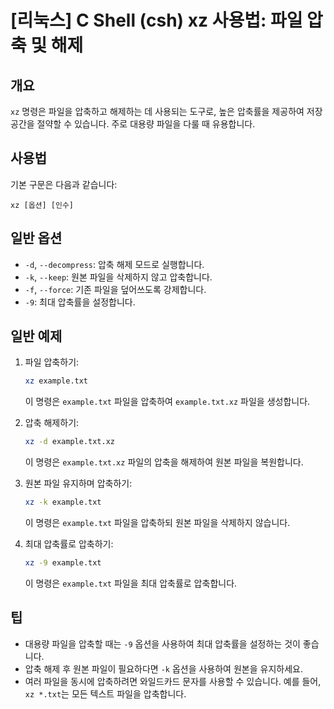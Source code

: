 # [리눅스] C Shell (csh) xz 사용법: 파일 압축 및 해제

## 개요
`xz` 명령은 파일을 압축하고 해제하는 데 사용되는 도구로, 높은 압축률을 제공하여 저장 공간을 절약할 수 있습니다. 주로 대용량 파일을 다룰 때 유용합니다.

## 사용법
기본 구문은 다음과 같습니다:
```
xz [옵션] [인수]
```

## 일반 옵션
- `-d`, `--decompress`: 압축 해제 모드로 실행합니다.
- `-k`, `--keep`: 원본 파일을 삭제하지 않고 압축합니다.
- `-f`, `--force`: 기존 파일을 덮어쓰도록 강제합니다.
- `-9`: 최대 압축률을 설정합니다.

## 일반 예제
1. 파일 압축하기:
   ```bash
   xz example.txt
   ```
   이 명령은 `example.txt` 파일을 압축하여 `example.txt.xz` 파일을 생성합니다.

2. 압축 해제하기:
   ```bash
   xz -d example.txt.xz
   ```
   이 명령은 `example.txt.xz` 파일의 압축을 해제하여 원본 파일을 복원합니다.

3. 원본 파일 유지하며 압축하기:
   ```bash
   xz -k example.txt
   ```
   이 명령은 `example.txt` 파일을 압축하되 원본 파일을 삭제하지 않습니다.

4. 최대 압축률로 압축하기:
   ```bash
   xz -9 example.txt
   ```
   이 명령은 `example.txt` 파일을 최대 압축률로 압축합니다.

## 팁
- 대용량 파일을 압축할 때는 `-9` 옵션을 사용하여 최대 압축률을 설정하는 것이 좋습니다.
- 압축 해제 후 원본 파일이 필요하다면 `-k` 옵션을 사용하여 원본을 유지하세요.
- 여러 파일을 동시에 압축하려면 와일드카드 문자를 사용할 수 있습니다. 예를 들어, `xz *.txt`는 모든 텍스트 파일을 압축합니다.